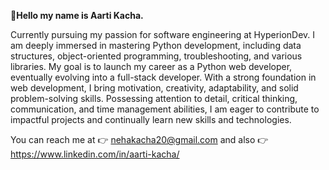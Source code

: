 :wave:**Hello my name is Aarti Kacha.**

Currently pursuing my passion for software engineering at HyperionDev. I am deeply immersed in mastering Python development, including data structures, object-oriented programming, troubleshooting, and various libraries. My goal is to launch my career as a Python web developer, eventually evolving into a full-stack developer. With a strong foundation in web development, I bring motivation, creativity, adaptability, and solid problem-solving skills. Possessing attention to detail, critical thinking, communication, and time management abilities, I am eager to contribute to impactful projects and continually learn new skills and technologies.

You can reach me at :point_right: nehakacha20@gmail.com
and also :point_right: https://www.linkedin.com/in/aarti-kacha/
